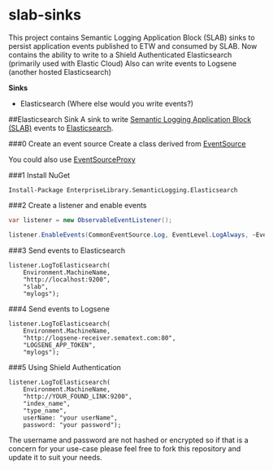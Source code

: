 slab-sinks
==========
This project contains Semantic Logging Application Block (SLAB) sinks to persist application events published to ETW and consumed by SLAB.
Now contains the ability to write to a Shield Authenticated Elasticsearch (primarily used with Elastic Cloud) 
Also can write events to Logsene (another hosted Elasticsearch) 


__Sinks__
* Elasticsearch (Where else would you write events?)

##Elasticsearch Sink
A sink to write [Semantic Logging Application Block (SLAB)](http://slab.codeplex.com) events to [Elasticsearch](http://www.elasticsearch.org).

###0 Create an event source
Create a class derived from [EventSource](http://msdn.microsoft.com/en-us/library/system.diagnostics.tracing.eventsource(v=vs.110).aspx)

You could also use [EventSourceProxy](https://github.com/jonwagner/EventSourceProxy)

###1 Install NuGet
```
Install-Package EnterpriseLibrary.SemanticLogging.Elasticsearch
```
###2 Create a listener and enable events
```C#
var listener = new ObservableEventListener();

listener.EnableEvents(CommonEventSource.Log, EventLevel.LogAlways, ~EventKeywords.None);
```

###3 Send events to Elasticsearch
```
listener.LogToElasticsearch(
    Environment.MachineName,
    "http://localhost:9200",
    "slab",
    "mylogs");
```

###4 Send events to Logsene
```
listener.LogToElasticsearch(
    Environment.MachineName,
    "http://logsene-receiver.sematext.com:80",
    "LOGSENE_APP_TOKEN",
    "mylogs");
```

###5 Using Shield Authentication
```
listener.LogToElasticsearch(
    Environment.MachineName,
    "http://YOUR_FOUND_LINK:9200",
    "index_name",
    "type_name",
    userName: "your userName",
    password: "your password");
```
The username and password are not hashed or encrypted so if that is a concern for your use-case please feel free to fork this repository and update it to suit your needs.

